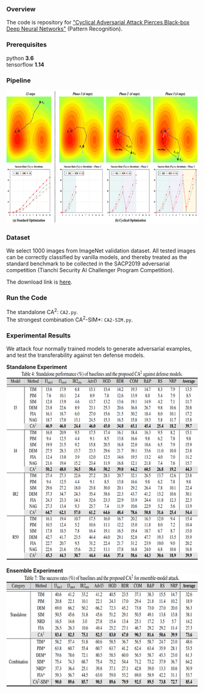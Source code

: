 ### Overview

The code is repository for ["Cyclical Adversarial Attack Pierces Black-box Deep Neural Networks"](https://www.sciencedirect.com/science/article/pii/S0031320322003120?dgcid=coauthor) (Pattern Recognition).

### Prerequisites

python **3.6**  
tensorflow **1.14**  

### Pipeline 
<img src="/figure/overview.png" width = "700" height = "350" align=center/>

### Dataset
We select 1000 images from ImageNet validation dataset. 
All tested images can be correctly classified by vanilla models, and thereby treated as the standard benchmark to be collected in the SACP2019 adversarial competition (Tianchi Security AI Challenger Program Competition). 

The download link is [here](https://drive.google.com/file/d/1oC1ITY8SnQeeC4JxAnGh5HNItasdTQnx/view?usp=sharing). 

### Run the Code  
The standalone CA<sup>2</sup>: `CA2.py`.  
The strongest combination CA<sup>2</sup>-SIM*: `CA2-SIM.py`.

### Experimental Results
We attack four normally trained models to generate adversarial examples, and test the transferability against ten defense models.

<b>Standalone Experiment</b>
<img src="/figure/exp1.png" width = "700" height = "500" align=center/>

<b>Ensemble Experiment</b>
<img src="/figure/exp3.png" width = "700" height = "300" align=center/>


